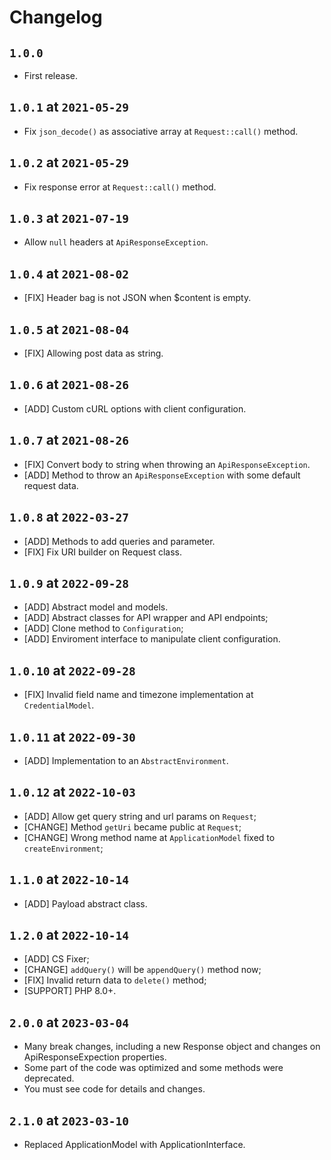 # Changelog

## `1.0.0`

* First release.

## `1.0.1` at `2021-05-29`

* Fix `json_decode()` as associative array at `Request::call()` method.

## `1.0.2` at `2021-05-29`

* Fix response error at `Request::call()` method.

## `1.0.3` at `2021-07-19`

* Allow `null` headers at `ApiResponseException`.

## `1.0.4` at `2021-08-02`

* [FIX] Header bag is not JSON when $content is empty.

## `1.0.5` at `2021-08-04`

* [FIX] Allowing post data as string.

## `1.0.6` at `2021-08-26`

* [ADD] Custom cURL options with client configuration.

## `1.0.7` at `2021-08-26`

* [FIX] Convert body to string when throwing an `ApiResponseException`.
* [ADD] Method to throw an `ApiResponseException` with some default request data.

## `1.0.8` at `2022-03-27`

* [ADD] Methods to add queries and parameter.
* [FIX] Fix URI builder on Request class.

## `1.0.9` at `2022-09-28`

* [ADD] Abstract model and models.
* [ADD] Abstract classes for API wrapper and API endpoints;
* [ADD] Clone method to `Configuration`;
* [ADD] Enviroment interface to manipulate client configuration.

## `1.0.10` at `2022-09-28`

* [FIX] Invalid field name and timezone implementation at `CredentialModel`.

## `1.0.11` at `2022-09-30`

* [ADD] Implementation to an `AbstractEnvironment`.

## `1.0.12` at `2022-10-03`

* [ADD] Allow get query string and url params on `Request`;
* [CHANGE] Method `getUri` became public at `Request`;
* [CHANGE] Wrong method name at `ApplicationModel` fixed to `createEnvironment`;

## `1.1.0` at `2022-10-14`

* [ADD] Payload abstract class.


## `1.2.0` at `2022-10-14`

* [ADD] CS Fixer;
* [CHANGE] `addQuery()` will be `appendQuery()` method now;
* [FIX] Invalid return data to `delete()` method;
* [SUPPORT] PHP 8.0+.

## `2.0.0` at `2023-03-04`

* Many break changes, including a new Response object and changes on ApiResponseExpection properties.
* Some part of the code was optimized and some methods were deprecated.
* You must see code for details and changes.

## `2.1.0` at `2023-03-10`

* Replaced ApplicationModel with ApplicationInterface.